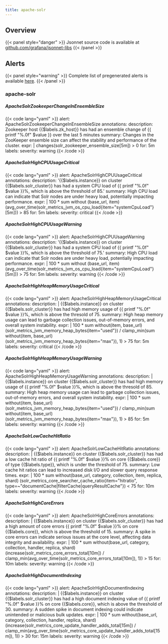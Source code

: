 ```yaml
---
title: apache-solr
---
```


## Overview



{{< panel style="danger" >}}
Jsonnet source code is available at [github.com/grafana/jsonnet-libs](https://github.com/grafana/jsonnet-libs/tree/master/apache-solr-mixin)
{{< /panel >}}

## Alerts

{{< panel style="warning" >}}
Complete list of pregenerated alerts is available [here](https://github.com/monitoring-mixins/website/blob/master/assets/apache-solr/alerts.yaml).
{{< /panel >}}

### apache-solr

##### ApacheSolrZookeeperChangeInEnsembleSize

{{< code lang="yaml" >}}
alert: ApacheSolrZookeeperChangeInEnsembleSize
annotations:
  description: Zookeeper host {{$labels.zk_host}} has had an ensemble change of {{
    printf "%.0f" $value }} over the last 5 minutes
  summary: Changes in the ZooKeeper ensemble size can affect the stability and performance
    of the cluster.
expr: |
  changes(solr_zookeeper_ensemble_size[5m]) > 0
for: 5m
labels:
  severity: warning
{{< /code >}}
 
##### ApacheSolrHighCPUUsageCritical

{{< code lang="yaml" >}}
alert: ApacheSolrHighCPUUsageCritical
annotations:
  description: '{{$labels.instance}} on cluster {{$labels.solr_cluster}} has had a
    system CPU load of {{ printf "%.0f" $value }}%, which is above the threshold of
    85.'
  summary: High CPU load can indicate that Solr nodes are under heavy load, potentially
    impacting performance.
expr: |
  100 * sum without (base_url, item) (avg_over_time(solr_metrics_jvm_os_cpu_load{item="systemCpuLoad"}[5m])) > 85
for: 5m
labels:
  severity: critical
{{< /code >}}
 
##### ApacheSolrHighCPUUsageWarning

{{< code lang="yaml" >}}
alert: ApacheSolrHighCPUUsageWarning
annotations:
  description: '{{$labels.instance}} on cluster {{$labels.solr_cluster}} has had a
    system CPU load of {{ printf "%.0f" $value }}%, which is above the threshold of
    75.'
  summary: High CPU load can indicate that Solr nodes are under heavy load, potentially
    impacting performance.
expr: |
  100 * sum without (base_url, item) (avg_over_time(solr_metrics_jvm_os_cpu_load{item="systemCpuLoad"}[5m])) > 75
for: 5m
labels:
  severity: warning
{{< /code >}}
 
##### ApacheSolrHighHeapMemoryUsageCritical

{{< code lang="yaml" >}}
alert: ApacheSolrHighHeapMemoryUsageCritical
annotations:
  description: |
    {{$labels.instance}} on cluster {{$labels.solr_cluster}} has had high memory usage of {{ printf "%.0f" $value }}%, which is above the thresold of 75.
  summary: High heap memory usage can lead to garbage collection issues, out-of-memory
    errors, and overall system instability.
expr: |
  100 * sum without(item, base_url)(solr_metrics_jvm_memory_heap_bytes{item="used"}) / clamp_min(sum without(item, base_url)(solr_metrics_jvm_memory_heap_bytes{item="max"}), 1) > 75
for: 5m
labels:
  severity: critical
{{< /code >}}
 
##### ApacheSolrHighHeapMemoryUsageWarning

{{< code lang="yaml" >}}
alert: ApacheSolrHighHeapMemoryUsageWarning
annotations:
  description: |
    {{$labels.instance}} on cluster {{$labels.solr_cluster}} has had high memory usage of {{ printf "%.0f" $value }}%, which is above the thresold of 85.
  summary: High heap memory usage can lead to garbage collection issues, out-of-memory
    errors, and overall system instability.
expr: |
  100 * sum without(item, base_url)(solr_metrics_jvm_memory_heap_bytes{item="used"}) / clamp_min(sum without(item, base_url)(solr_metrics_jvm_memory_heap_bytes{item="max"}), 1) > 85
for: 5m
labels:
  severity: warning
{{< /code >}}
 
##### ApacheSolrLowCacheHitRatio

{{< code lang="yaml" >}}
alert: ApacheSolrLowCacheHitRatio
annotations:
  description: |
    {{$labels.instance}} on cluster {{$labels.solr_cluster}} has had a low cache hit ratio of {{ printf "%.0f" $value }}% on core {{$labels.core}} of type {{$labels.type}}, which is under the threshold of 75.
  summary: Low cache hit ratios can lead to increased disk I/O and slower query response
    times.
expr: |
  100 * sum without(base_url, category, collection, item, replica, shard) (solr_metrics_core_searcher_cache_ratio{item="hitratio", type=~"documentCache|filterCache|queryResultCache"}) < 75
for: 10m
labels:
  severity: warning
{{< /code >}}
 
##### ApacheSolrHighCoreErrors

{{< code lang="yaml" >}}
alert: ApacheSolrHighCoreErrors
annotations:
  description: |
    {{$labels.instance}} on cluster {{$labels.solr_cluster}} has had a high amount of core errors {{ printf "%.0f" $value }}% on core {{$labels.core}}, which is above the threshold of 15.
  summary: A spike in core errors can indicate serious issues at the core level, affecting
    data integrity and availability.
expr: |
  100 * sum without(base_url, category, collection, handler, replica, shard) (increase(solr_metrics_core_errors_total[10m]) / clamp_min(avg_over_time(solr_metrics_core_errors_total[10m]), 1)) > 15
for: 10m
labels:
  severity: warning
{{< /code >}}
 
##### ApacheSolrHighDocumentIndexing

{{< code lang="yaml" >}}
alert: ApacheSolrHighDocumentIndexing
annotations:
  description: |
    {{$labels.instance}} on cluster {{$labels.solr_cluster}} has had a high document indexing value of {{ printf "%.0f" $value }}% on core {{$labels.core}}, which is above the threshold of 30.
  summary: A sudden spike in document indexing could indicate unintended or malicious
    bulk updates.
expr: |
  100 * sum without(base_url, category, collection, handler, replica, shard) (increase(solr_metrics_core_update_handler_adds_total[15m]) / clamp_min(avg_over_time(solr_metrics_core_update_handler_adds_total[15m]), 1)) > 30
for: 15m
labels:
  severity: warning
{{< /code >}}
 
